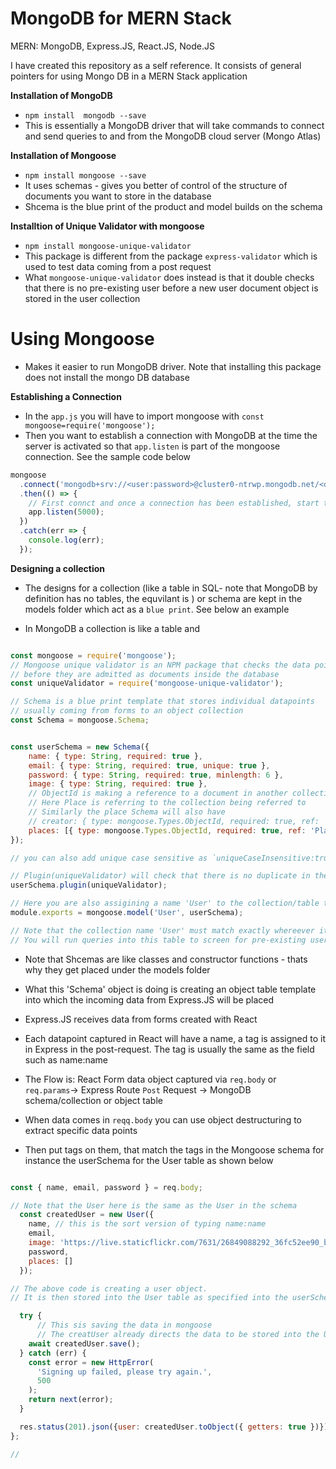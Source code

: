 # MongoDB for MERN Stack

MERN: MongoDB, Express.JS, React.JS, Node.JS

I have created this repository as a self reference. It consists of general pointers for using Mongo DB in a MERN Stack application

**Installation of MongoDB**
- `npm install  mongodb --save`
- This is essentially a MongoDB driver that will take commands to connect and send queries to and from the MongoDB cloud server (Mongo Atlas)

**Installation of Mongoose**
- `npm install mongoose --save`
- It uses schemas - gives you better of control of the structure of documents you want to store in the database
- Shcema is the blue print of the product and model builds on the schema

**Installtion of Unique Validator with mongoose**
- `npm install mongoose-unique-validator`
- This package is different from the package `express-validator` which is used to test data coming from a post request
- What `mongoose-unique-validator` does instead is that it double checks that there is no pre-existing user before a new user document object is stored in the user collection

# Using Mongoose

- Makes it easier to run MongoDB driver. Note that installing this package does not install the mongo DB database

**Establishing a Connection**
- In the `app.js` you will have to import mongoose with `const mongoose=require('mongoose');`
- Then you want to establish a connection with MongoDB at the time the server is activated so that `app.listen` is part of the mongoose connection. See the sample code below

```Javascript
mongoose
  .connect('mongodb+srv://<user:password>@cluster0-ntrwp.mongodb.net/<database name in mongo cluster>?retryWrites=true&w=majority')
  .then(() => {
    // First connct and once a connection has been established, start the server at port 5000
    app.listen(5000);
  })
  .catch(err => {
    console.log(err);
  });

  ```

  **Designing a collection**
  - The designs for a collection (like a table in SQL- note that MongoDB by definition has no tables, the equvilant is ) or schema are kept in the models folder which act as a `blue print`. See below an example

  - In MongoDB a collection is like a table and 

```Javascript

const mongoose = require('mongoose');
// Mongoose unique validator is an NPM package that checks the data points 
// before they are admitted as documents inside the database
const uniqueValidator = require('mongoose-unique-validator');

// Schema is a blue print template that stores individual datapoints 
// usually coming from forms to an object collection
const Schema = mongoose.Schema;


const userSchema = new Schema({
    name: { type: String, required: true },
    email: { type: String, required: true, unique: true },
    password: { type: String, required: true, minlength: 6 },
    image: { type: String, required: true },
    // ObjectId is making a reference to a document in another collection, place in this example
    // Here Place is referring to the collection being referred to 
    // Similarly the place Schema will also have 
    // creator: { type: mongoose.Types.ObjectId, required: true, ref: 'User'} to crossreference with user
    places: [{ type: mongoose.Types.ObjectId, required: true, ref: 'Place'}]
});

// you can also add unique case sensitive as `uniqueCaseInsensitive:true` if you do not care about casing

// Plugin(uniqueValidator) will check that there is no duplicate in the collection 
userSchema.plugin(uniqueValidator);

// Here you are also assigining a name 'User' to the collection/table that stores data about all the users
module.exports = mongoose.model('User', userSchema);

// Note that the collection name 'User' must match exactly whereever it is used even 'user' wont work
// You will run queries into this table to screen for pre-existing users or add new users

```
- Note that Shcemas are like classes and constructor functions - thats why they get placed under the models folder

- What this 'Schema' object is doing is creating an object table template into which the incoming data from Express.JS will be placed

- Express.JS receives data from forms created with React

- Each datapoint captured in React will have a name, a tag is assigned to it in Express in the post-request. The tag is usually the same as the field such as name:name 

- The Flow is: React Form data object captured via `req.body` or `req.params`-> Express Route `Post` Request -> MongoDB schema/collection or object table

- When data comes in `reqq.body` you can use object destructuring to extract specific data points

- Then put tags on them, that match the tags in the Mongoose schema for instance the userSchema for the User table as shown below

```Javascript

const { name, email, password } = req.body;

// Note that the User here is the same as the User in the schema
  const createdUser = new User({
    name, // this is the sort version of typing name:name
    email,
    image: 'https://live.staticflickr.com/7631/26849088292_36fc52ee90_b.jpg',
    password,
    places: []
  });

// The above code is creating a user object. 
// It is then stored into the User table as specified into the userSchema

  try {
      // This sis saving the data in mongoose
      // The creatUser already directs the data to be stored into the User table
    await createdUser.save();
  } catch (err) {
    const error = new HttpError(
      'Signing up failed, please try again.',
      500
    );
    return next(error);
  }

  res.status(201).json({user: createdUser.toObject({ getters: true })});
};

//